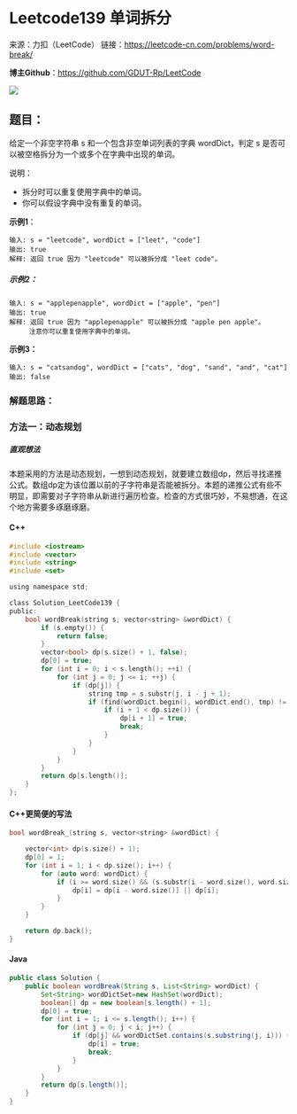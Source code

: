 # Leetcode139 单词拆分

来源：力扣（LeetCode）
链接：https://leetcode-cn.com/problems/word-break/



**博主Github**：<https://github.com/GDUT-Rp/LeetCode>

![](https://img-blog.csdnimg.cn/20190716111029424.png?x-oss-process=image/watermark,type_ZmFuZ3poZW5naGVpdGk,shadow_10,text_aHR0cHM6Ly9ibG9nLmNzZG4ubmV0L3dlaXhpbl80MTczODAzMA==,size_16,color_FFFFFF,t_70)

## 题目：

给定一个非空字符串 s 和一个包含非空单词列表的字典 wordDict，判定 s 是否可以被空格拆分为一个或多个在字典中出现的单词。

说明：

- 拆分时可以重复使用字典中的单词。
- 你可以假设字典中没有重复的单词。

**示例1**：

```
输入: s = "leetcode", wordDict = ["leet", "code"]
输出: true
解释: 返回 true 因为 "leetcode" 可以被拆分成 "leet code"。
```

##### 示例2：

```
输入: s = "applepenapple", wordDict = ["apple", "pen"]
输出: true
解释: 返回 true 因为 "applepenapple" 可以被拆分成 "apple pen apple"。
     注意你可以重复使用字典中的单词。
```

**示例3：**

```
输入: s = "catsandog", wordDict = ["cats", "dog", "sand", "and", "cat"]
输出: false
```



### 解题思路：

### 方法一：动态规划

##### 直观想法

本题采用的方法是动态规划，一想到动态规划，就要建立数组dp，然后寻找递推公式。数组dp定为该位置以前的子字符串是否能被拆分。本题的递推公式有些不明显，即需要对子字符串从新进行遍历检查。检查的方式很巧妙，不易想通，在这个地方需要多琢磨琢磨。




#### C++

```c
#include <iostream>
#include <vector>
#include <string>
#include <set>

using namespace std;

class Solution_LeetCode139 {
public:
    bool wordBreak(string s, vector<string> &wordDict) {
        if (s.empty()) {
            return false;
        }
        vector<bool> dp(s.size() + 1, false);
        dp[0] = true;
        for (int i = 0; i < s.length(); ++i) {
            for (int j = 0; j <= i; ++j) {
                if (dp[j]) {
                    string tmp = s.substr(j, i - j + 1);
                    if (find(wordDict.begin(), wordDict.end(), tmp) != wordDict.end()) {
                        if (i + 1 < dp.size()) {
                            dp[i + 1] = true;
                            break;
                        }
                    }
                }
            }
        }
        return dp[s.length()];
    }
};
```



#### C++更简便的写法

```c
bool wordBreak_(string s, vector<string> &wordDict) {

    vector<int> dp(s.size() + 1);
    dp[0] = 1;
    for (int i = 1; i < dp.size(); i++) {
        for (auto word: wordDict) {
            if (i >= word.size() && (s.substr(i - word.size(), word.size()) == word)) {
                dp[i] = dp[i - word.size()] || dp[i];
            }
        }
    }

    return dp.back();
}
```



#### Java

```java
public class Solution {
    public boolean wordBreak(String s, List<String> wordDict) {
        Set<String> wordDictSet=new HashSet(wordDict);
        boolean[] dp = new boolean[s.length() + 1];
        dp[0] = true;
        for (int i = 1; i <= s.length(); i++) {
            for (int j = 0; j < i; j++) {
                if (dp[j] && wordDictSet.contains(s.substring(j, i))) {
                    dp[i] = true;
                    break;
                }
            }
        }
        return dp[s.length()];
    }
}
```

